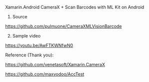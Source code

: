 Xamarin.Android CameraX + Scan Barcodes with ML Kit on Android

1. Source  

https://github.com/pulmuone/CameraXMLVisionBarcode

2. Sample video

https://youtu.be/AwFTKWNfwN0

Reference (Thank you): 

https://github.com/venetasoft/Xamarin.CameraX

https://github.com/maxvodoo/AccTest
